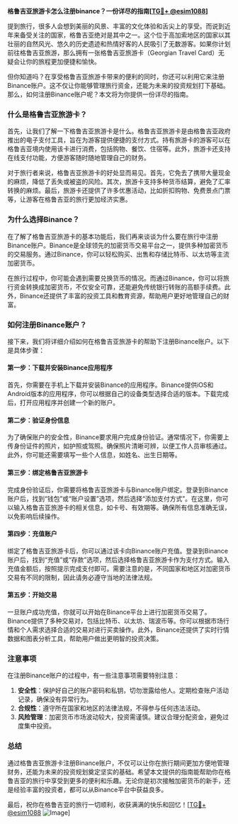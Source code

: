 **格鲁吉亚旅游卡怎么注册binance？一份详尽的指南[[TG💪+ @esim1088](https://t.me/s/esim1088)]**

提到旅行，很多人会想到美丽的风景、丰富的文化体验和舌尖上的享受。而说到近年来备受关注的国家，格鲁吉亚绝对是其中之一。这个位于高加索地区的国家以其壮丽的自然风光、悠久的历史遗迹和热情好客的人民吸引了无数游客。如果你计划前往格鲁吉亚旅游，那么拥有一张格鲁吉亚旅游卡（Georgian Travel Card）无疑会让你的旅程更加便捷和愉快。

但你知道吗？在享受格鲁吉亚旅游卡带来的便利的同时，你还可以利用它来注册Binance账户。这不仅让你能够管理旅行资金，还能为未来的投资规划打下基础。那么，如何注册Binance账户呢？本文将为你提供一份详尽的指南。

### 什么是格鲁吉亚旅游卡？

首先，让我们了解一下格鲁吉亚旅游卡是什么。格鲁吉亚旅游卡是由格鲁吉亚政府推出的电子支付工具，旨在为游客提供便捷的支付方式。持有旅游卡的游客可以在格鲁吉亚境内使用该卡进行消费，包括购物、餐饮、住宿等。此外，旅游卡还支持在线支付功能，方便游客随时随地管理自己的财务。

对于旅行者来说，格鲁吉亚旅游卡的好处显而易见。首先，它免去了携带大量现金的麻烦，降低了丢失或被盗的风险。其次，旅游卡支持多种货币结算，避免了汇率转换的麻烦。最后，旅游卡还提供了许多优惠活动，比如折扣购物、免费景点门票等，让游客在格鲁吉亚的旅行更加经济实惠。

### 为什么选择Binance？

在了解了格鲁吉亚旅游卡的基本功能后，我们再来谈谈为什么要在旅行中注册Binance账户。Binance是全球领先的加密货币交易平台之一，提供多种加密货币的交易服务。通过Binance，你可以轻松购买、出售和存储比特币、以太坊等主流加密货币。

在旅行过程中，你可能会遇到需要兑换货币的情况。而通过Binance，你可以将旅行资金转换成加密货币，不仅安全可靠，还能避免传统银行转账的高额手续费。此外，Binance还提供了丰富的投资工具和教育资源，帮助用户更好地管理自己的财富。

### 如何注册Binance账户？

接下来，我们将详细介绍如何在格鲁吉亚旅游卡的帮助下注册Binance账户。以下是具体步骤：

#### 第一步：下载并安装Binance应用程序

首先，你需要在手机上下载并安装Binance的应用程序。Binance提供iOS和Android版本的应用程序，你可以根据自己的设备类型选择合适的版本。下载完成后，打开应用程序并创建一个新的账户。

#### 第二步：验证身份信息

为了确保账户的安全性，Binance要求用户完成身份验证。通常情况下，你需要上传身份证件的照片，如护照或驾照。确保照片清晰可辨，以便工作人员审核通过。此外，你可能还需要填写一些个人信息，如姓名、出生日期等。

#### 第三步：绑定格鲁吉亚旅游卡

完成身份验证后，你需要将格鲁吉亚旅游卡与Binance账户绑定。登录到Binance账户后，找到“钱包”或“账户设置”选项，然后选择“添加支付方式”。在这里，你可以输入格鲁吉亚旅游卡的相关信息，如卡号、有效期等。确保所有信息准确无误，以免影响后续操作。

#### 第四步：充值账户

绑定了格鲁吉亚旅游卡后，你可以通过该卡向Binance账户充值。登录到Binance账户后，找到“充值”或“存款”选项，然后选择格鲁吉亚旅游卡作为支付方式。输入充值金额后，按照提示完成支付即可。需要注意的是，不同国家和地区对加密货币交易有不同的限制，因此请务必遵守当地的法律法规。

#### 第五步：开始交易

一旦账户成功充值，你就可以开始在Binance平台上进行加密货币交易了。Binance提供了多种交易对，包括比特币、以太坊、瑞波币等。你可以根据市场行情和个人需求选择合适的交易对进行买卖操作。此外，Binance还提供了实时行情数据和图表分析工具，帮助用户做出更明智的投资决策。

### 注意事项

在注册Binance账户的过程中，有一些注意事项需要特别注意：

1. **安全性**：保护好自己的账户密码和私钥，切勿泄露给他人。定期检查账户活动记录，确保没有异常行为。
2. **合规性**：遵守所在国家和地区的法律法规，不得参与任何违法活动。
3. **风险管理**：加密货币市场波动较大，投资需谨慎。建议合理分配资金，避免过度集中投资。

### 总结

通过格鲁吉亚旅游卡注册Binance账户，不仅可以让你在旅行期间更加方便地管理财务，还能为未来的投资规划奠定坚实的基础。希望本文提供的指南能帮助你在格鲁吉亚的旅行中享受到更多的便利和乐趣。无论你是初次接触加密货币的新手，还是经验丰富的投资者，都可以从Binance平台中获益良多。

最后，祝你在格鲁吉亚的旅行一切顺利，收获满满的快乐和回忆！[[TG💪+ @esim1088](https://t.me/s/esim1088) ![Image](https://i.postimg.cc/4NQfJmqS/Snipaste-2025-05-13-00-14-12.png)]
